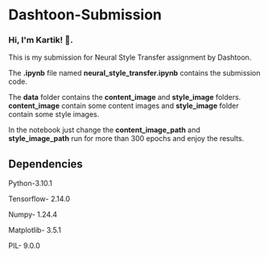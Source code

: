 # Dashtoon-Submission

### Hi, I'm Kartik! 👋. 
This is my submission for Neural Style Transfer assignment by Dashtoon.

The **.ipynb** file named **neural_style_transfer.ipynb** contains the submission code.

The **data** folder contains the **content_image** and **style_image** folders. **content_image** contain some content images and **style_image** folder contain some style images. 

In the notebook just change the **content_image_path** and **style_image_path** run for more than 300 epochs and enjoy the results.

## Dependencies
Python-3.10.1

Tensorflow- 2.14.0

Numpy- 1.24.4

Matplotlib- 3.5.1

PIL- 9.0.0
